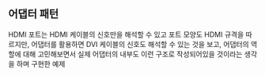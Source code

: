 ## 어댑터 패턴 ##

HDMI 포트는 HDMI 케이블의 신호만을 해석할 수 있고 포트 모양도 HDMI 규격을 따르지만, 어댑터를 활용하면 DVI 케이블의 신호도 해석할 수 있는 것을 보고, 어댑터의 역할에 대해 고민해보면서 실제 어댑터의 내부도 이런 구조로 작성되어있을 것이라는 생각을 하며 구현한 예제